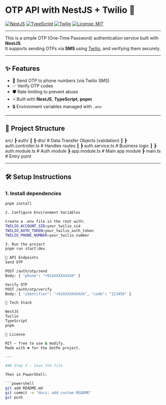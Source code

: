 # OTP API with NestJS + Twilio 📲

[![NestJS](https://img.shields.io/badge/NestJS-E0234E?style=for-the-badge&logo=nestjs&logoColor=white)](https://nestjs.com/)
[![TypeScript](https://img.shields.io/badge/TypeScript-3178C6?style=for-the-badge&logo=typescript&logoColor=white)](https://www.typescriptlang.org/)
[![Twilio](https://img.shields.io/badge/Twilio-F22F46?style=for-the-badge&logo=twilio&logoColor=white)](https://www.twilio.com/)
[![License: MIT](https://img.shields.io/badge/License-MIT-yellow.svg?style=for-the-badge)](https://opensource.org/licenses/MIT)

---


This is a simple OTP (One-Time Password) authentication service built with **NestJS**.  
It supports sending OTPs via **SMS** using [Twilio](https://www.twilio.com/), and verifying them securely.

---

## ✨ Features
- 📩 Send OTP to phone numbers (via Twilio SMS)
- ✅ Verify OTP codes
- 🛡️ Rate limiting to prevent abuse
- ⚡ Built with **NestJS**, **TypeScript**, **pnpm**
- 🔒 Environment variables managed with `.env`

---

## 📂 Project Structure
src/
┣ auth/
┃ ┣ dto/ # Data Transfer Objects (validation)
┃ ┣ auth.controller.ts # Handles routes
┃ ┣ auth.service.ts # Business logic
┃ ┣ auth.module.ts # Auth module
┣ app.module.ts # Main app module
┣ main.ts # Entry point


---

## 🛠️ Setup Instructions

### 1. Install dependencies
```bash
pnpm install

2. Configure Environment Variables

Create a .env file in the root with:
TWILIO_ACCOUNT_SID=your_twilio_sid
TWILIO_AUTH_TOKEN=your_twilio_auth_token
TWILIO_PHONE_NUMBER=your_twilio_number

3. Run the project
pnpm run start:dev

🔑 API Endpoints
Send OTP

POST /auth/otp/send
Body: { "phone": "+91XXXXXXXXXX" }

Verify OTP
POST /auth/otp/verify
Body: { "identifier": "+91XXXXXXXXXX", "code": "123456" }

📌 Tech Stack

NestJS
Twilio
TypeScript
pnpm

📖 License

MIT — free to use & modify.
Made with ❤️ for the DotPe project.

---

### Step 3 — Save the file  

Then in PowerShell:

```powershell
git add README.md
git commit -m "docs: add custom README"
git push

